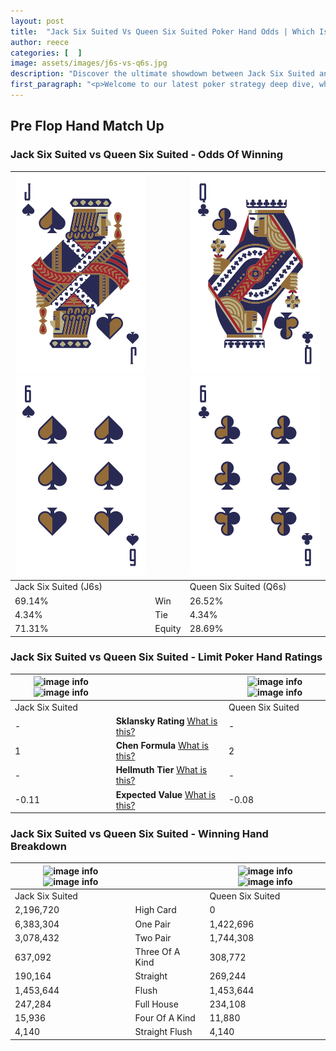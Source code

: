```yaml
---
layout: post
title:  "Jack Six Suited Vs Queen Six Suited Poker Hand Odds | Which Is The Better Hand In Poker? A Complete Guide"
author: reece
categories: [  ]
image: assets/images/j6s-vs-q6s.jpg
description: "Discover the ultimate showdown between Jack Six Suited and Queen Six Suited in poker! Uncover the odds, strategies, and scenarios where one hand triumphs over the other. Get ready to up your poker game with this thrilling analysis."
first_paragraph: "<p>Welcome to our latest poker strategy deep dive, where we're pitting two distinct hands against each other in a high-stakes showdown: Jack Six Suited vs Queen Six Suited.</p><p>In the dynamic world of poker, every decision counts, and knowing which hand holds the upper hand is key to your success at the table.</p><p>In this article, we'll dissect these two hands, explore the scenarios where one dominates the other, and equip you with the knowledge to make strategic choices that can tip the odds in your favor.</p><p>Get ready to unravel the intriguing dynamics of these poker hands and elevate your game to new heights.</p>"
---
```




[comment]: # (sp0)

## Pre Flop Hand Match Up

<div class="table hand-ratings" markdown="1"> 



### Jack Six Suited vs Queen Six Suited - Odds Of Winning


    
| ![image info](assets/images/hand1/j.png) ![image info](assets/images/hand1/6.png) |  | ![image info](assets/images/hand2/q.png) ![image info](assets/images/hand2/6.png) |
| -------- | -------- | -------- |
| Jack Six Suited (J6s) |  | Queen Six Suited (Q6s) |
| 69.14% | Win | 26.52% |
| 4.34% | Tie | 4.34% |
| 71.31% | Equity | 28.69% |




[comment]: # (sp1)



### Jack Six Suited vs Queen Six Suited - Limit Poker Hand Ratings


    
| ![image info](https://www.riverpairs.com/assets/images/hand1/j.png) ![image info](https://www.riverpairs.com/assets/images/hand1/6.png) |  | ![image info](https://www.riverpairs.com/assets/images/hand2/q.png) ![image info](https://www.riverpairs.com/assets/images/hand2/6.png) |
| -------- | -------- | -------- |
| Jack Six Suited |  | Queen Six Suited |
| - | **Sklansky Rating** [What is this?](/sklansky-rating-explained) | - |
| 1 | **Chen Formula** [What is this?](/chen-formula-explained) | 2 |
| - | **Hellmuth Tier** [What is this?](/Hellmuth-tier-explained) | - |
| -0.11 | **Expected Value** [What is this?](/expected-value-explained) | -0.08 |




[comment]: # (sp2)



### Jack Six Suited vs Queen Six Suited - Winning Hand Breakdown


    
| ![image info](https://www.riverpairs.com/assets/images/hand1/j.png) ![image info](https://www.riverpairs.com/assets/images/hand1/6.png) |  | ![image info](https://www.riverpairs.com/assets/images/hand2/q.png) ![image info](https://www.riverpairs.com/assets/images/hand2/6.png) |
| -------- | -------- | -------- |
| Jack Six Suited |  | Queen Six Suited |
| 2,196,720 | High Card | 0 |
| 6,383,304 | One Pair | 1,422,696 |
| 3,078,432 | Two Pair | 1,744,308 |
| 637,092 | Three Of A Kind | 308,772 |
| 190,164 | Straight | 269,244 |
| 1,453,644 | Flush | 1,453,644 |
| 247,284 | Full House | 234,108 |
| 15,936 | Four Of A Kind | 11,880 |
| 4,140 | Straight Flush | 4,140 |




[comment]: # (sp3)



</div>

[comment]: # (sp4)



[comment]: # (sp5)

